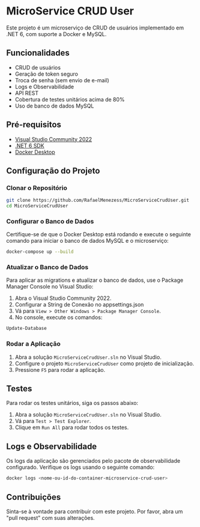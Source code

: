 
# MicroService CRUD User

Este projeto é um microserviço de CRUD de usuários implementado em .NET 6, com suporte a Docker e MySQL.

## Funcionalidades

- CRUD de usuários
- Geração de token seguro
- Troca de senha (sem envio de e-mail)
- Logs e Observabilidade
- API REST
- Cobertura de testes unitários acima de 80%
- Uso de banco de dados MySQL

## Pré-requisitos

- [Visual Studio Community 2022](https://visualstudio.microsoft.com/vs/community/)
- [.NET 6 SDK](https://dotnet.microsoft.com/download/dotnet/6.0)
- [Docker Desktop](https://www.docker.com/products/docker-desktop)

## Configuração do Projeto

### Clonar o Repositório

```bash
git clone https://github.com/RafaelMenezess/MicroServiceCrudUser.git
cd MicroServiceCrudUser
```

### Configurar o Banco de Dados

Certifique-se de que o Docker Desktop está rodando e execute o seguinte comando para iniciar o banco de dados MySQL e o microserviço:

```bash
docker-compose up --build
```

### Atualizar o Banco de Dados

Para aplicar as migrations e atualizar o banco de dados, use o Package Manager Console no Visual Studio:

1. Abra o Visual Studio Community 2022.
2. Configurar a String de Conexão no appsettings.json
3. Vá para `View > Other Windows > Package Manager Console`.
4. No console, execute os comandos:

```powershell
Update-Database
```

### Rodar a Aplicação

1. Abra a solução `MicroServiceCrudUser.sln` no Visual Studio.
2. Configure o projeto `MicroServiceCrudUser` como projeto de inicialização.
3. Pressione `F5` para rodar a aplicação.

## Testes

Para rodar os testes unitários, siga os passos abaixo:

1. Abra a solução `MicroServiceCrudUser.sln` no Visual Studio.
2. Vá para `Test > Test Explorer`.
3. Clique em `Run All` para rodar todos os testes.

## Logs e Observabilidade

Os logs da aplicação são gerenciados pelo pacote de observabilidade configurado. Verifique os logs usando o seguinte comando:

```bash
docker logs <nome-ou-id-do-container-microservice-crud-user>
```

## Contribuições

Sinta-se à vontade para contribuir com este projeto. Por favor, abra um "pull request" com suas alterações.

